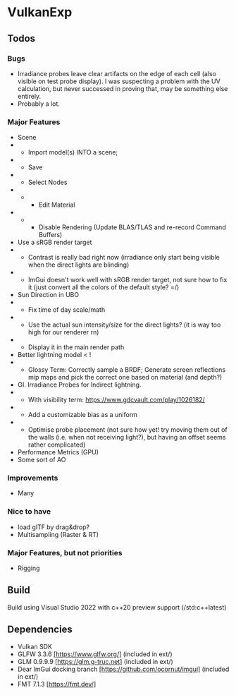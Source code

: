 # VulkanExp

## Todos

### Bugs
 - Irradiance probes leave clear artifacts on the edge of each cell (also visible on test probe display). I was suspecting a problem with the UV calculation, but never successed in proving that, may be something else entirely.
 - Probably a lot.

### Major Features
 - Scene
 - - Import model(s) INTO a scene;
 - - Save
 - - Select Nodes
 - - - Edit Material
 - - - Disable Rendering (Update BLAS/TLAS and re-record Command Buffers)
 - Use a sRGB render target
 - - Contrast is really bad right now (irradiance only start being visible when the direct lights are blinding)
 - - ImGui doesn't work well with sRGB render target, not sure how to fix it (just convert all the colors of the default style? =/)
 - Sun Direction in UBO
 - - Fix time of day scale/math
 - - Use the actual sun intensity/size for the direct lights? (it is way too high for our renderer rn)
 - - Display it in the main render path
 - Better lightning model < !
 - - Glossy Term: Correctly sample a BRDF; Generate screen reflections mip maps and pick the correct one based on material (and depth?)
 - GI. Irradiance Probes for Indirect lightning.
 - - With visibility term: https://www.gdcvault.com/play/1026182/
 - - Add a customizable bias as a uniform
 - - Optimise probe placement (not sure how yet! try moving them out of the walls (i.e. when not receiving light?), but having an offset seems rather complicated)
 - Performance Metrics (GPU)
 - Some sort of AO
 
### Improvements 
- Many

### Nice to have
 - load glTF by drag&drop?
 - Multisampling (Raster & RT)

### Major Features, but not priorities
 - Rigging

## Build

Build using Visual Studio 2022 with c++20 preview support (/std:c++latest)

## Dependencies

 - Vulkan SDK
 - GLFW 3.3.6 [https://www.glfw.org/] (included in ext/)
 - GLM 0.9.9.9 [https://glm.g-truc.net] (included in ext/)
 - Dear ImGui docking branch [https://github.com/ocornut/imgui] (included in ext/)
 - FMT 7.1.3 [https://fmt.dev/]